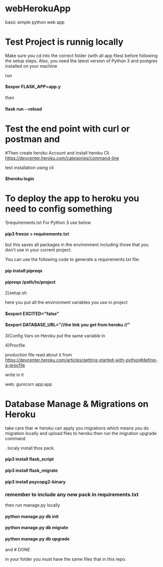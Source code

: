 # webHerokuApp
basic simple python web app 

# Test Project is runnig locally
Make sure you cd into the correct folder (with all app files) before following the setup steps. Also, you need 
the latest version of Python 3 and postgres 
installed on your machine

run 
#### $expor FLASK_APP=app.y
then 
#### flask run --reload

# Test the end point with curl or postman and 

#Then create heroku Account and install heroku Cli
https://devcenter.heroku.com/categories/command-line

test installation using cli

#### $heroku login


# To deploy the app to heroku you need to config something

1)requirements.txt
For Python 3 use below

#### pip3 freeze > requirements.txt
but this saves all packages in the environment including those that you don't use in your current project.


You can use the following code to generate a requirements.txt file:

#### pip install pipreqs

#### pipreqs /path/to/project


2)setup.sh

here you put all the environment variables you use in project 
#### $export EXCITED="false"
#### $export DATABASE_URL="//the link you get from heroku //"



3)Config Vars on Heroku
put the same variable in 

4)Procfile

production file read about it from https://devcenter.heroku.com/articles/getting-started-with-python#define-a-procfile

write in it

web: gunicorn app:app





# Database Manage & Migrations on Heroku
take care that => heroku can apply you migrations
which means you do migration locally and upload files to heroku then run the migration upgrade command 

. localy 
install thos pack. 
#### pip3 install flask_script
#### pip3 install flask_migrate
#### pip3 install psycopg2-binary

### remember to include any new pack in requirements.txt

then run manage.py locally 

#### python manage.py db init
#### python manage.py db migrate
#### python manage.py db upgrade

and # DONE

in your folder you must have the same files that in this repo.

